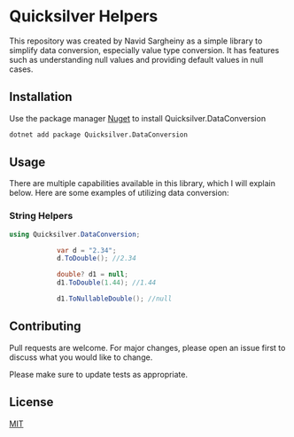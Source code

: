 # Quicksilver Helpers

This repository was created by Navid Sargheiny as a simple library to simplify data conversion, especially value type conversion. It has features such as understanding null values and providing default values in null cases.

## Installation

Use the package manager [Nuget](https://www.nuget.org/packages/) to install Quicksilver.DataConversion

```bash
dotnet add package Quicksilver.DataConversion
```

## Usage

There are multiple capabilities available in this library, which I will explain below. Here are some examples of utilizing data conversion:

### String Helpers

``` c#
using Quicksilver.DataConversion;

            var d = "2.34";
            d.ToDouble(); //2.34

            double? d1 = null;
            d1.ToDouble(1.44); //1.44

            d1.ToNullableDouble(); //null
```

## Contributing

Pull requests are welcome. For major changes, please open an issue first
to discuss what you would like to change.

Please make sure to update tests as appropriate.

## License

[MIT](https://choosealicense.com/licenses/mit/)
